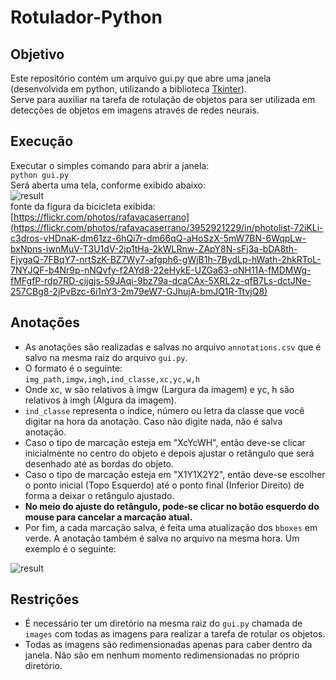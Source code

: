 # Rotulador-Python

## Objetivo
Este repositório contém um arquivo gui.py que abre uma janela (desenvolvida em python, utilizando a biblioteca [Tkinter](https://docs.python.org/3/library/tkinter.html)).  
Serve para auxiliar na tarefa de rotulação de objetos para ser utilizada em detecções de objetos em imagens através de redes neurais. 

## Execução
Executar o simples comando para abrir a janela:   
```python gui.py```  
Será aberta uma tela, conforme exibido abaixo:  
![result](imgs/tela_inicial.png)  
fonte da figura da bicicleta exibida: [https://flickr.com/photos/rafavacaserrano](https://flickr.com/photos/rafavacaserrano/3952921229/in/photolist-72iKLi-c3dros-vHDnaK-dm61zz-6hQi7r-dm66qQ-aHoSzX-5mW7BN-6WqpLw-bxNpns-iwnMuV-T3U1dV-2jp1tHa-2kWLRnw-ZApY8N-sFj3a-bDA8th-FjygaQ-7FBqY7-nrtSzK-BZ7Wy7-afgph6-gWjB1h-7BydLp-hWath-2hkRToL-7NYJQF-b4Nr9p-nNQvfy-f2AYd8-22eHykE-UZGa63-oNH11A-fMDMWg-fMFgfP-rdp7RD-cijgjs-59JAqi-9bz79a-dcaCAx-5XRL2z-qfB7Ls-dctJNe-257CBg8-2jPvBzc-6i1nY3-2m79eW7-GJhujA-bmJQ1R-TtvjQ8)

## Anotações
- As anotações são realizadas e salvas no arquivo ```annotations.csv``` que é salvo na mesma raiz do arquivo ```gui.py```. 
- O formato é o seguinte:  
```img_path,imgw,imgh,ind_classe,xc,yc,w,h```
- Onde xc, w são relativos à imgw (Largura da imagem) e yc, h são relativos à imgh (Algura da imagem).
- ```ind_classe``` representa o índice, número ou letra da classe que você digitar na hora da anotação. Caso não digite nada, não é salva anotação.
- Caso o tipo de marcação esteja em "XcYcWH", então deve-se clicar inicialmente no centro do objeto e depois ajustar o retângulo que será desenhado até as bordas do objeto.  
- Caso o tipo de marcação esteja em "X1Y1X2Y2", então deve-se escolher o ponto inicial (Topo Esquerdo) até o ponto final (Inferior Direito) de forma a deixar o retângulo ajustado. 
- **No meio do ajuste do retângulo, pode-se clicar no botão esquerdo do mouse para cancelar a marcação atual.**
- Por fim, a cada marcação salva, é feita uma atualização dos ```bboxes``` em verde. A anotação também é salva no arquivo na mesma hora. Um exemplo é o seguinte:   

![result](imgs/img2.png)


## Restrições

- É necessário ter um diretório na mesma raiz do ```gui.py``` chamada de ```images``` com todas as imagens para realizar a tarefa de rotular os objetos.  
- Todas as imagens são redimensionadas apenas para caber dentro da janela. Não são em nenhum momento redimensionadas no próprio diretório.
